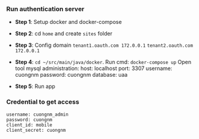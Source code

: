### Run authentication server
- **Step 1**:
    Setup docker and docker-compose
- **Step 2**:
    cd `home` and create `sites` folder
- **Step 3**:
    Config domain `tenant1.oauth.com 172.0.0.1` `tenant2.oauth.com 172.0.0.1`
- **Step 4**: `cd ~/src/main/java/docker`. Run cmd:
        `docker-compose up`
        Open tool mysql administration:
            host: localhost
            port: 3307
            username: cuongnm
            password: cuongnm
            database: uaa

- **Step 5**: Run app
   
### Credential to get access
    username: cuongnm_admin
    password: cuongnm
    client_id: mobile
    client_secret: cuongnm